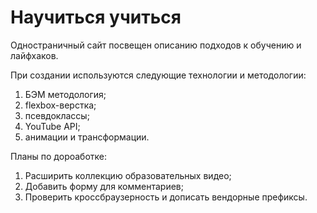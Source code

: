 # Научиться учиться

Одностраничный сайт посвещен описанию подходов к обучению и лайфхаков.

При создании используются следующие технологии и методологии:
  1. БЭМ методология;
  2. flexbox-верстка;
  3. псевдоклассы;
  4. YouTube API;
  5. анимации и трансформации.


Планы по дороаботке:
1. Расширить коллекцию образовательных видео;
2. Добавить форму для комментариев;
3. Проверить кроссбраузерность и дописать вендорные префиксы.
